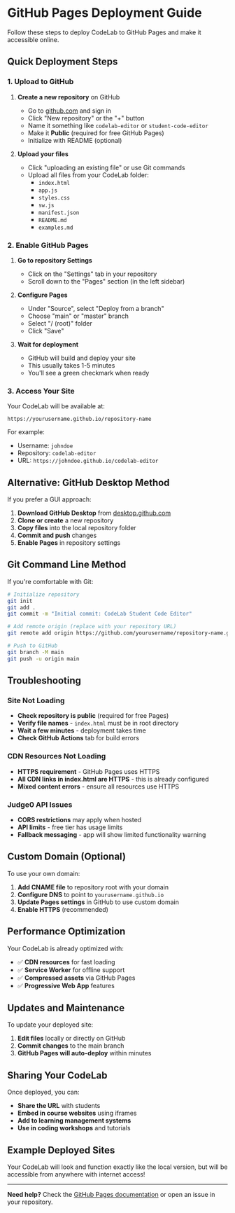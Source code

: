 # GitHub Pages Deployment Guide

Follow these steps to deploy CodeLab to GitHub Pages and make it accessible online.

## Quick Deployment Steps

### 1. Upload to GitHub

1. **Create a new repository** on GitHub
   - Go to [github.com](https://github.com) and sign in
   - Click "New repository" or the "+" button
   - Name it something like `codelab-editor` or `student-code-editor`
   - Make it **Public** (required for free GitHub Pages)
   - Initialize with README (optional)

2. **Upload your files**
   - Click "uploading an existing file" or use Git commands
   - Upload all files from your CodeLab folder:
     - `index.html`
     - `app.js`
     - `styles.css`
     - `sw.js`
     - `manifest.json`
     - `README.md`
     - `examples.md`

### 2. Enable GitHub Pages

1. **Go to repository Settings**
   - Click on the "Settings" tab in your repository
   - Scroll down to the "Pages" section (in the left sidebar)

2. **Configure Pages**
   - Under "Source", select "Deploy from a branch"
   - Choose "main" or "master" branch
   - Select "/ (root)" folder
   - Click "Save"

3. **Wait for deployment**
   - GitHub will build and deploy your site
   - This usually takes 1-5 minutes
   - You'll see a green checkmark when ready

### 3. Access Your Site

Your CodeLab will be available at:
```
https://yourusername.github.io/repository-name
```

For example:
- Username: `johndoe`
- Repository: `codelab-editor`
- URL: `https://johndoe.github.io/codelab-editor`

## Alternative: GitHub Desktop Method

If you prefer a GUI approach:

1. **Download GitHub Desktop** from [desktop.github.com](https://desktop.github.com)
2. **Clone or create** a new repository
3. **Copy files** into the local repository folder
4. **Commit and push** changes
5. **Enable Pages** in repository settings

## Git Command Line Method

If you're comfortable with Git:

```bash
# Initialize repository
git init
git add .
git commit -m "Initial commit: CodeLab Student Code Editor"

# Add remote origin (replace with your repository URL)
git remote add origin https://github.com/yourusername/repository-name.git

# Push to GitHub
git branch -M main
git push -u origin main
```

## Troubleshooting

### Site Not Loading
- **Check repository is public** (required for free Pages)
- **Verify file names** - `index.html` must be in root directory
- **Wait a few minutes** - deployment takes time
- **Check GitHub Actions** tab for build errors

### CDN Resources Not Loading
- **HTTPS requirement** - GitHub Pages uses HTTPS
- **All CDN links in index.html are HTTPS** - this is already configured
- **Mixed content errors** - ensure all resources use HTTPS

### Judge0 API Issues
- **CORS restrictions** may apply when hosted
- **API limits** - free tier has usage limits
- **Fallback messaging** - app will show limited functionality warning

## Custom Domain (Optional)

To use your own domain:

1. **Add CNAME file** to repository root with your domain
2. **Configure DNS** to point to `yourusername.github.io`
3. **Update Pages settings** in GitHub to use custom domain
4. **Enable HTTPS** (recommended)

## Performance Optimization

Your CodeLab is already optimized with:
- ✅ **CDN resources** for fast loading
- ✅ **Service Worker** for offline support
- ✅ **Compressed assets** via GitHub Pages
- ✅ **Progressive Web App** features

## Updates and Maintenance

To update your deployed site:
1. **Edit files** locally or directly on GitHub
2. **Commit changes** to the main branch
3. **GitHub Pages will auto-deploy** within minutes

## Sharing Your CodeLab

Once deployed, you can:
- **Share the URL** with students
- **Embed in course websites** using iframes
- **Add to learning management systems**
- **Use in coding workshops** and tutorials

## Example Deployed Sites

Your CodeLab will look and function exactly like the local version, but will be accessible from anywhere with internet access!

---

**Need help?** Check the [GitHub Pages documentation](https://docs.github.com/en/pages) or open an issue in your repository.
